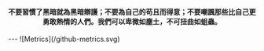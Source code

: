 <h4 align="center">不要習慣了黑暗就為黑暗辯護；不要為自己的苟且而得意；不要嘲諷那些比自己更勇敢熱情的人們。我們可以卑微如塵土，不可扭曲如蛆蟲。</h4>  
---  
![Metrics](/github-metrics.svg)
